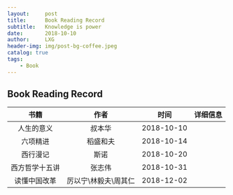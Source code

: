 ```yaml
---
layout:     post
title:      Book Reading Record
subtitle:   Knowledge is power
date:       2018-10-10
author:     LXG
header-img: img/post-bg-coffee.jpeg
catalog: true
tags:
    - Book
---
```


## Book Reading Record


| 书籍          | 作者                                | 时间               | 详细信息        |
|:---------------:|:------------------------------:|:----------------:|:----------------:|
| 人生的意义       | 叔本华 | 2018-10-10 |
| 六项精进       | 稻盛和夫 | 2018-10-14 |
| 西行漫记       | 斯诺 | 2018-10-20 |
| 西方哲学十五讲       | 张志伟 | 2018-10-31 |
| 读懂中国改革       | 厉以宁\林毅夫\周其仁 | 2018-12-02 |


